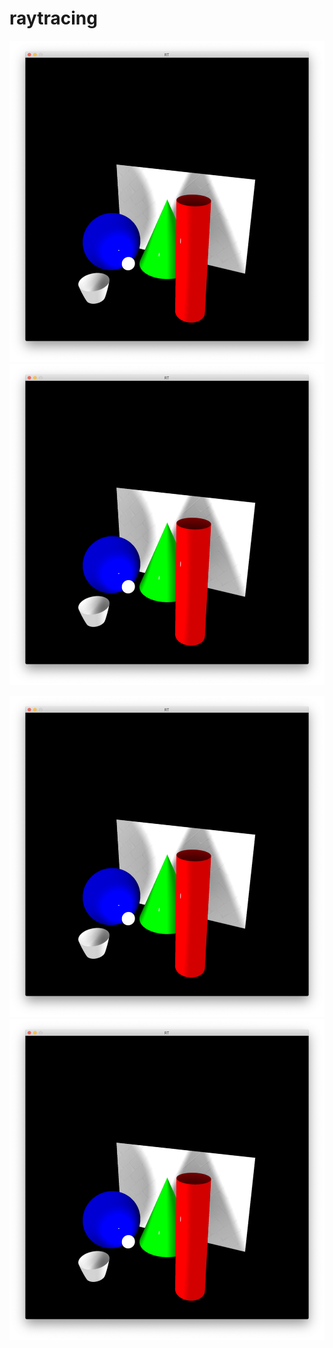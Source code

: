# raytracing
<p float="left">
    <img src="pic/ambient.png" />
    <img src="pic/ambient.png" />
</p>
<p float="right">
    <img src="pic/ambient.png" />
    <img src="pic/ambient.png" />
</p>
